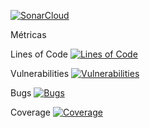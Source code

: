 [![SonarCloud](https://sonarcloud.io/images/project_badges/sonarcloud-orange.svg)](https://sonarcloud.io/summary/new_code?id=Yennyffer_microservicio1)

	
Métricas

Lines of Code       [![Lines of Code](https://sonarcloud.io/api/project_badges/measure?project=Yennyffer_microservicio3&metric=ncloc)](https://sonarcloud.io/summary/new_code?id=Yennyffer_microservicio3)


Vulnerabilities     [![Vulnerabilities](https://sonarcloud.io/api/project_badges/measure?project=Yennyffer_microservicio3&metric=vulnerabilities)](https://sonarcloud.io/summary/new_code?id=Yennyffer_microservicio3)

Bugs                [![Bugs](https://sonarcloud.io/api/project_badges/measure?project=Yennyffer_microservicio3&metric=bugs)](https://sonarcloud.io/summary/new_code?id=Yennyffer_microservicio3)

Coverage            [![Coverage](https://sonarcloud.io/api/project_badges/measure?project=Yennyffer_microservicio3&metric=coverage)](https://sonarcloud.io/summary/new_code?id=Yennyffer_microservicio3)



